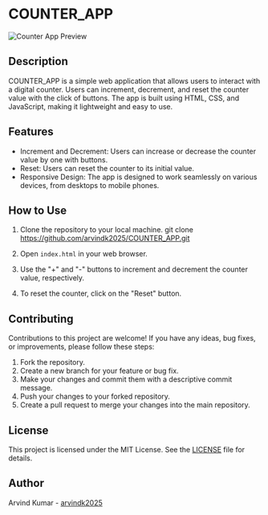 # COUNTER_APP

![Counter App Preview](preview.png)

## Description
COUNTER_APP is a simple web application that allows users to interact with a digital counter. Users can increment, decrement, and reset the counter value with the click of buttons. The app is built using HTML, CSS, and JavaScript, making it lightweight and easy to use.

## Features
- Increment and Decrement: Users can increase or decrease the counter value by one with buttons.
- Reset: Users can reset the counter to its initial value.
- Responsive Design: The app is designed to work seamlessly on various devices, from desktops to mobile phones.

## How to Use
1. Clone the repository to your local machine.
git clone https://github.com/arvindk2025/COUNTER_APP.git


2. Open `index.html` in your web browser.

3. Use the "+" and "-" buttons to increment and decrement the counter value, respectively.

4. To reset the counter, click on the "Reset" button.

## Contributing
Contributions to this project are welcome! If you have any ideas, bug fixes, or improvements, please follow these steps:
1. Fork the repository.
2. Create a new branch for your feature or bug fix.
3. Make your changes and commit them with a descriptive commit message.
4. Push your changes to your forked repository.
5. Create a pull request to merge your changes into the main repository.

## License
This project is licensed under the MIT License. See the [LICENSE](LICENSE) file for details.

## Author
Arvind Kumar - [arvindk2025](https://github.com/arvindk2025)
